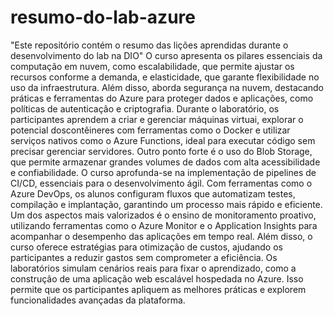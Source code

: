 # resumo-do-lab-azure
"Este repositório contém o resumo das lições aprendidas durante o desenvolvimento do lab na DIO"
O curso apresenta os pilares essenciais da computação em nuvem, como escalabilidade, que permite ajustar os recursos conforme a demanda, e elasticidade, que garante flexibilidade no uso da infraestrutura. Além disso, aborda segurança na nuvem, destacando práticas e ferramentas do Azure para proteger dados e aplicações, como políticas de autenticação e criptografia.
Durante o laboratório, os participantes aprendem a criar e gerenciar máquinas virtuai, explorar o potencial doscontêineres com ferramentas como o Docker e utilizar serviços nativos como o Azure Functions, ideal para executar código sem precisar gerenciar servidores. Outro ponto forte é o uso do Blob Storage, que permite armazenar grandes volumes de dados com alta acessibilidade e confiabilidade.
O curso aprofunda-se na implementação de pipelines de CI/CD, essenciais para o desenvolvimento ágil. Com ferramentas como o Azure DevOps, os alunos configuram fluxos que automatizam testes, compilação e implantação, garantindo um processo mais rápido e eficiente.
Um dos aspectos mais valorizados é o ensino de monitoramento proativo, utilizando ferramentas como o Azure Monitor e o Application Insights para acompanhar o desempenho das aplicações em tempo real. Além disso, o curso oferece estratégias para otimização de custos, ajudando os participantes a reduzir gastos sem comprometer a eficiência.
Os laboratórios simulam cenários reais para fixar o aprendizado, como a construção de uma aplicação web escalável hospedada no Azure. Isso permite que os participantes apliquem as melhores práticas e explorem funcionalidades avançadas da plataforma.
